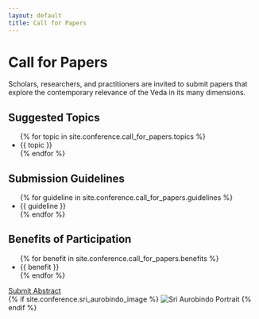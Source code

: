 ```yaml
---
layout: default
title: Call for Papers
---
```


<div class="prose prose-lg max-w-none">
  <h1 class="text-3xl font-bold text-green-800 mb-6">Call for Papers</h1>

  <p>Scholars, researchers, and practitioners are invited to submit papers that explore the contemporary relevance of the Veda in its many dimensions.</p>

  <h2 class="text-2xl font-bold mt-8 mb-4">Suggested Topics</h2>
  <ul class="list-disc pl-6 space-y-2">
    {% for topic in site.conference.call_for_papers.topics %}
    <li>{{ topic }}</li>
    {% endfor %}
  </ul>

  <h2 class="text-2xl font-bold mt-8 mb-4">Submission Guidelines</h2>
  <ul class="list-disc pl-6 space-y-2">
    {% for guideline in site.conference.call_for_papers.guidelines %}
    <li>{{ guideline }}</li>
    {% endfor %}
  </ul>

  <h2 class="text-2xl font-bold mt-8 mb-4">Benefits of Participation</h2>
  <ul class="list-disc pl-6 space-y-2">
    {% for benefit in site.conference.call_for_papers.benefits %}
    <li>{{ benefit }}</li>
    {% endfor %}
  </ul>

  <div class="text-center mt-8">
    <a href="{{ site.baseurl }}/contact" class="btn">Submit Abstract</a>
  </div>

  <div class="flex justify-end mt-8">
    {% if site.conference.sri_aurobindo_image %}
    <img src="{{ site.conference.sri_aurobindo_image }}" alt="Sri Aurobindo Portrait" class="w-48 h-auto rounded-full">
    {% endif %}
  </div>
</div>